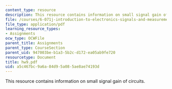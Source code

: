 ```yaml
---
content_type: resource
description: This resource contains information on small signal gain of circuits.
file: /courses/6-071j-introduction-to-electronics-signals-and-measurement-spring-2006/a5c467bc9a6a84d95a085ae8ae74193d_hw9.pdf
file_type: application/pdf
learning_resource_types:
- Assignments
ocw_type: OCWFile
parent_title: Assignments
parent_type: CourseSection
parent_uid: 947003be-b1a3-5b2c-d172-ea05ab9fe720
resourcetype: Document
title: hw9.pdf
uid: a5c467bc-9a6a-84d9-5a08-5ae8ae74193d
---
```

This resource contains information on small signal gain of circuits.